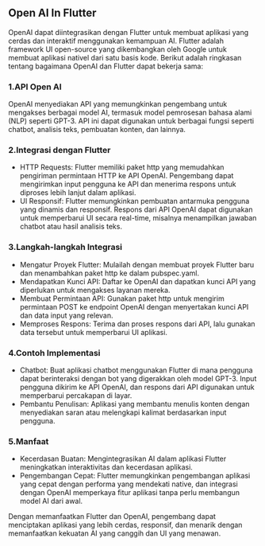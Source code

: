 ## Open AI In Flutter

OpenAI dapat diintegrasikan dengan Flutter untuk membuat aplikasi yang cerdas dan interaktif menggunakan kemampuan AI. Flutter adalah framework UI open-source yang dikembangkan oleh Google untuk membuat aplikasi nativel dari satu basis kode. Berikut adalah ringkasan tentang bagaimana OpenAI dan Flutter dapat bekerja sama:

### 1.API Open AI
 OpenAI menyediakan API yang memungkinkan pengembang untuk mengakses berbagai model AI, termasuk model pemrosesan bahasa alami (NLP) seperti GPT-3. API ini dapat digunakan untuk berbagai fungsi seperti chatbot, analisis teks, pembuatan konten, dan lainnya.

### 2.Integrasi dengan Flutter
- HTTP Requests: Flutter memiliki paket http yang memudahkan pengiriman permintaan HTTP ke API OpenAI. Pengembang dapat mengirimkan input pengguna ke API dan menerima respons untuk diproses lebih lanjut dalam aplikasi.
- UI Responsif: Flutter memungkinkan pembuatan antarmuka pengguna yang dinamis dan responsif. Respons dari API OpenAI dapat digunakan untuk memperbarui UI secara real-time, misalnya menampilkan jawaban chatbot atau hasil analisis teks.

### 3.Langkah-langkah Integrasi
- Mengatur Proyek Flutter: Mulailah dengan membuat proyek Flutter baru dan menambahkan paket http ke dalam pubspec.yaml.
- Mendapatkan Kunci API: Daftar ke OpenAI dan dapatkan kunci API yang diperlukan untuk mengakses layanan mereka.
- Membuat Permintaan API: Gunakan paket http untuk mengirim permintaan POST ke endpoint OpenAI dengan menyertakan kunci API dan data input yang relevan.
- Memproses Respons: Terima dan proses respons dari API, lalu gunakan data tersebut untuk memperbarui UI aplikasi.

### 4.Contoh Implementasi
- Chatbot: Buat aplikasi chatbot menggunakan Flutter di mana pengguna dapat berinteraksi dengan bot yang digerakkan oleh model GPT-3. Input pengguna dikirim ke API OpenAI, dan respons dari API digunakan untuk memperbarui percakapan di layar.
- Pembantu Penulisan: Aplikasi yang membantu menulis konten dengan menyediakan saran atau melengkapi kalimat berdasarkan input pengguna.

### 5.Manfaat
- Kecerdasan Buatan: Mengintegrasikan AI dalam aplikasi Flutter meningkatkan interaktivitas dan kecerdasan aplikasi.
- Pengembangan Cepat: Flutter memungkinkan pengembangan aplikasi yang cepat dengan performa yang mendekati native, dan integrasi dengan OpenAI memperkaya fitur aplikasi tanpa perlu membangun model AI dari awal.

Dengan memanfaatkan Flutter dan OpenAI, pengembang dapat menciptakan aplikasi yang lebih cerdas, responsif, dan menarik dengan memanfaatkan kekuatan AI yang canggih dan UI yang menawan.